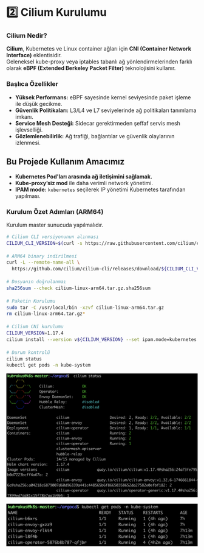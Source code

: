 # 2️⃣ Cilium Kurulumu

### Cilium Nedir?

**Cilium**, Kubernetes ve Linux container ağları için **CNI (Container Network Interface)** eklentisidir.  
Geleneksel kube-proxy veya iptables tabanlı ağ yönlendirmelerinden farklı olarak **eBPF (Extended Berkeley Packet Filter)** teknolojisini kullanır.

### Başlıca Özellikler

- **Yüksek Performans:** eBPF sayesinde kernel seviyesinde paket işleme ile düşük gecikme.
- **Güvenlik Politikaları:** L3/L4 ve L7 seviyelerinde ağ politikaları tanımlama imkanı.
- **Service Mesh Desteği:** Sidecar gerektirmeden şeffaf servis mesh işlevselliği.
- **Gözlemlenebilirlik:** Ağ trafiği, bağlantılar ve güvenlik olaylarının izlenmesi.

## Bu Projede Kullanım Amacımız

- **Kubernetes Pod'ları arasında ağ iletişimini sağlamak.**
- **Kube-proxy’siz mod** ile daha verimli network yönetimi.
- **IPAM mode:** `kubernetes` seçilerek IP yönetimi Kubernetes tarafından yapılması.

### Kurulum Özet Adımları (ARM64)

Kurulum master sunucuda yapılmalıdır.

```bash
# Cilium CLI versiyonunun alınması
CILIUM_CLI_VERSION=$(curl -s https://raw.githubusercontent.com/cilium/cilium-cli/main/stable.txt)

# ARM64 binary indirilmesi
curl -L --remote-name-all \
  https://github.com/cilium/cilium-cli/releases/download/${CILIUM_CLI_VERSION}/cilium-linux-arm64.tar.gz{,.sha256sum}

# Dosyanın doğrulanmaı
sha256sum --check cilium-linux-arm64.tar.gz.sha256sum

# Paketin Kurulumu
sudo tar -C /usr/local/bin -xzvf cilium-linux-arm64.tar.gz
rm cilium-linux-arm64.tar.gz*

# Cilium CNI kurulumu
CILIUM_VERSION=1.17.4
cilium install --version v${CILIUM_VERSION} --set ipam.mode=kubernetes

# Durum kontrolü
cilium status
kubectl get pods -n kube-system
```

![cilium-status](.././img/image.png)

![cilium-pod-status](.././img/image-1.png)
